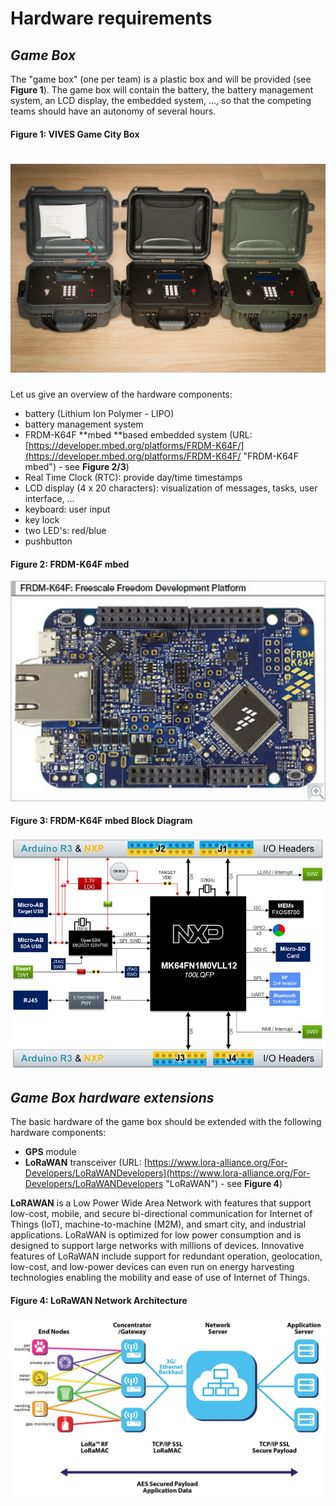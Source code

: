 # Hardware requirements

## _Game Box_

The "game box" \(one per team\) is a plastic box and will be provided \(see **Figure 1**\). The game box will contain the battery, the battery management system, an LCD display, the embedded system, ..., so that the competing teams should have an autonomy of several hours.

#### Figure 1: VIVES Game City Box

# ![Example of the game box](/assets/SVL_003_2021.jpg)

Let us give an overview of the hardware components:

* battery \(Lithium Ion Polymer - LIPO\)
* battery management system
* FRDM-K64F **mbed **based embedded system \(URL: [https://developer.mbed.org/platforms/FRDM-K64F/](https://developer.mbed.org/platforms/FRDM-K64F/ "FRDM-K64F mbed") - see **Figure 2/3**\)
* Real Time Clock \(RTC\): provide day/time timestamps
* LCD display \(4 x 20 characters\): visualization of messages, tasks, user interface, ...
* keyboard: user input
* key lock
* two LED's: red/blue
* pushbutton

#### Figure 2: FRDM-K64F mbed

![FRDM-K64F mbed](/assets/FRDM_K64F_large.png)

#### Figure 3: FRDM-K64F mbed Block Diagram

![](/assets/xfrdm-k64f_block-diagram_jpg_pagespeed_ic_n9RhjOFW_9.jpg)

## _Game Box hardware extensions_

The basic hardware of the game box should  be extended with the following hardware components:

* **GPS** module
* **LoRaWAN** transceiver \(URL: [https://www.lora-alliance.org/For-Developers/LoRaWANDevelopers](https://www.lora-alliance.org/For-Developers/LoRaWANDevelopers "LoRaWAN") - see **Figure 4**\) 

**LoRAWAN** is a Low Power Wide Area Network with features that support low-cost, mobile, and secure bi-directional communication for Internet of Things \(IoT\), machine-to-machine \(M2M\), and smart city, and industrial applications. LoRaWAN is optimized for low power consumption and is designed to support large networks with millions of devices. Innovative features of LoRaWAN include support for redundant operation, geolocation, low-cost, and low-power devices can even run on energy harvesting technologies enabling the mobility and ease of use of Internet of Things.

#### Figure 4: LoRaWAN Network Architecture

![](/assets/LoRaWAN_network_architecture.jpg)

